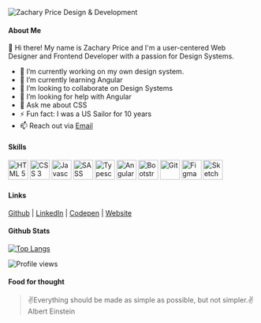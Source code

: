 ![Zachary Price Design & Development](https://user-images.githubusercontent.com/870971/194938740-1a6fa24f-10ab-4ad6-aa87-1c6edfe37cf7.png)

#### About Me

👋 Hi there! My name is Zachary Price and I'm a user-centered Web Designer and Frontend Developer with a passion for Design Systems.

- 🔭 I’m currently working on my own design system. 
- 🌱 I’m currently learning Angular 
- 👯 I’m looking to collaborate on Design Systems 
- 🤔 I’m looking for help with Angular 
- 💬 Ask me about CSS 
- ⚡ Fun fact: I was a US Sailor for 10 years 
- 📫 Reach out via [Email](mailto:zacharyprice@users.noreply.github.com)

#### Skills
<p align="left">
  <img src="https://cdn.jsdelivr.net/gh/devicons/devicon/icons/html5/html5-original.svg" alt="HTML 5" width="40" height="40" />
  <img src="https://cdn.jsdelivr.net/gh/devicons/devicon/icons/css3/css3-original.svg" alt="CSS 3" width="40" height="40" />
  <img src="https://cdn.jsdelivr.net/gh/devicons/devicon/icons/javascript/javascript-original.svg" alt="Javascript" width="40" height="40" />
  <img src="https://cdn.jsdelivr.net/gh/devicons/devicon/icons/sass/sass-original.svg" alt="SASS" width="40" height="40" />
  <img src="https://cdn.jsdelivr.net/gh/devicons/devicon/icons/typescript/typescript-original.svg" alt="Typescript" width="40" height="40" />
  <img src="https://cdn.jsdelivr.net/gh/devicons/devicon/icons/angularjs/angularjs-original.svg" alt="Angular" width="40" height="40" />
  <img src="https://cdn.jsdelivr.net/gh/devicons/devicon/icons/bootstrap/bootstrap-original.svg" alt="Bootstrap" width="40" height="40" />
  <img src="https://cdn.jsdelivr.net/gh/devicons/devicon/icons/git/git-original.svg" alt="Git" width="40" height="40" />
  <img src="https://cdn.jsdelivr.net/gh/devicons/devicon/icons/figma/figma-original.svg" alt="Figma" width="40" height="40" />
  <img src="https://cdn.jsdelivr.net/gh/devicons/devicon/icons/sketch/sketch-original.svg" alt="Sketch" width="40" height="40" />
</p>

#### Links
<p align="left">
  <a href="https://github.com/zacharyprice">Github</a> | <a href="https://www.linkedin.com/in/zachary-price/">LinkedIn</a> | <a href="https://codepen.io/zachary_price">Codepen</a> | <a href="https://zachary-price.com">Website</a>
</p>

#### Github Stats
[![Top Langs](https://github-readme-stats.vercel.app/api/top-langs/?username=zacharyprice)](https://github.com/anuraghazra/github-readme-stats)

![Profile views](https://gpvc.arturio.dev/zacharyprice)

#### Food for thought
> ✌Everything should be made as simple as possible, but not simpler.✌
> Albert Einstein
